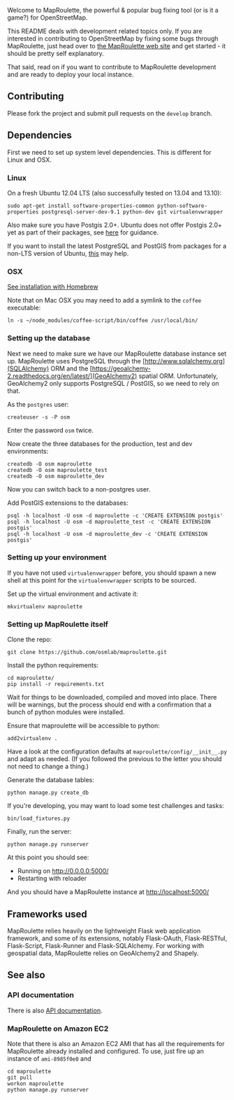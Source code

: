 Welcome to MapRoulette, the powerful & popular bug fixing tool (or is it a game?) for OpenStreetMap.

This README deals with development related topics only. If you are interested in contributing to OpenStreetMap by fixing some bugs through MapRoulette, just head over to [the MapRoulette web site](http://maproulette.org) and get started - it should be pretty self explanatory.

That said, read on if you want to contribute to MapRoulette development and are ready to deploy your local instance.

## Contributing

Please fork the project and submit pull requests on the `develop` branch.

## Dependencies

First we need to set up system level dependencies. This is different for Linux and OSX.

### Linux

On a fresh Ubuntu 12.04 LTS (also successfully tested on 13.04 and 13.10):

    sudo apt-get install software-properties-common python-software-properties postgresql-server-dev-9.1 python-dev git virtualenvwrapper

Also make sure you have Postgis 2.0+. Ubuntu does not offer Postgis 2.0+ yet as part of their packages, see [here](http://trac.osgeo.org/postgis/wiki/UsersWikiInstall) for guidance.

If you want to install the latest PostgreSQL and PostGIS from packages for a non-LTS version of Ubuntu, [this](http://askubuntu.com/a/289388/23679) may help.

### OSX

[See installation with Homebrew](https://gist.github.com/mvexel/5526126)

Note that on Mac OSX you may need to add a symlink to the `coffee` executable:
	
	ln -s ~/node_modules/coffee-script/bin/coffee /usr/local/bin/
	
### Setting up the database

Next we need to make sure we have our MapRoulette database instance set up. MapRoulette uses PostgreSQL through the  [http://www.sqlalchemy.org](SQLAlchemy) ORM and the [https://geoalchemy-2.readthedocs.org/en/latest/](GeoAlchemy2) spatial ORM. Unfortunately, GeoAlchemy2 only supports PostgreSQL / PostGIS, so we need to rely on that. 

As the `postgres` user:

    createuser -s -P osm

Enter the password `osm` twice.

Now create the three databases for the production, test and dev environments: 

    createdb -O osm maproulette
    createdb -O osm maproulette_test
    createdb -O osm maproulette_dev

Now you can switch back to a non-postgres user.

Add PostGIS extensions to the databases:

    psql -h localhost -U osm -d maproulette -c 'CREATE EXTENSION postgis'
    psql -h localhost -U osm -d maproulette_test -c 'CREATE EXTENSION postgis'
    psql -h localhost -U osm -d maproulette_dev -c 'CREATE EXTENSION postgis'

### Setting up your environment

If you have not used `virtualenvwrapper` before, you should spawn a new shell at this point for the `virtualenvwrapper` scripts to be sourced.

Set up the virtual environment and activate it:

    mkvirtualenv maproulette

### Setting up MapRoulette itself

Clone the repo:

    git clone https://github.com/osmlab/maproulette.git

Install the python requirements:

    cd maproulette/
    pip install -r requirements.txt

Wait for things to be downloaded, compiled and moved into place. There will be warnings, but the process should end with a confirmation that a bunch of python modules were installed.

Ensure that maproulette will be accessible to python:

    add2virtualenv .

Have a look at the configuration defaults at `maproulette/config/__init__.py` and adapt as needed. (If you followed the previous to the letter you should not need to change a thing.)

Generate the database tables:

    python manage.py create_db
    
If you're developing, you may want to load some test challenges and tasks:

    bin/load_fixtures.py

Finally, run the server:

    python manage.py runserver

At this point you should see:

* Running on http://0.0.0.0:5000/
* Restarting with reloader

And you should have a MapRoulette instance at [http://localhost:5000/](http://localhost:5000/)

## Frameworks used

MapRoulette relies heavily on the lightweight Flask web application framework, and some of its extensions, notably Flask-OAuth, Flask-RESTful, Flask-Script, Flask-Runner and Flask-SQLAlchemy. For working with geospatial data, MapRoulette relies on GeoAlchemy2 and Shapely.

## See also

### API documentation

There is also [API documentation](https://github.com/osmlab/maproulette/wiki/API-Documentation).

### MapRoulette on Amazon EC2

Note that there is also an Amazon EC2 AMI that has all the requirements for MapRoulette already installed and configured. To use, just fire up an instance of `ami-8985f0e0` and 

    cd maproulette
    git pull
    workon maproulette
    python manage.py runserver
